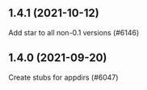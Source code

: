 ## 1.4.1 (2021-10-12)

Add star to all non-0.1 versions (#6146)

## 1.4.0 (2021-09-20)

Create stubs for appdirs (#6047)

